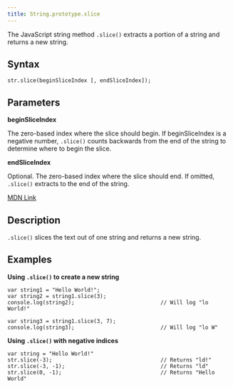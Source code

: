 ```yaml
---
title: String.prototype.slice
---
```

The JavaScript string method `.slice()` extracts a portion of a string and returns a new string.

## Syntax

    str.slice(beginSliceIndex [, endSliceIndex]);

## Parameters

**beginSliceIndex**

The zero-based index where the slice should begin. If beginSliceIndex is a negative number, `.slice()` counts backwards from the end of the string to determine where to begin the slice.

**endSliceIndex**

Optional. The zero-based index where the slice should end. If omitted, `.slice()` extracts to the end of the string.

<a href='https://developer.mozilla.org/en-US/docs/Web/JavaScript/Reference/Global_Objects/String/slice' target='_blank' rel='nofollow'>MDN Link</a>

## Description

`.slice()` slices the text out of one string and returns a new string.

## Examples

**Using `.slice()` to create a new string**

    var string1 = "Hello World!";
    var string2 = string1.slice(3);
    console.log(string2);                           // Will log "lo World!"

    var string3 = string1.slice(3, 7);
    console.log(string3);                           // Will log "lo W"

**Using `.slice()` with negative indices**

    var string = "Hello World!"
    str.slice(-3);                                  // Returns "ld!"
    str.slice(-3, -1);                              // Returns "ld"
    str.slice(0, -1);                               // Returns "Hello World"
